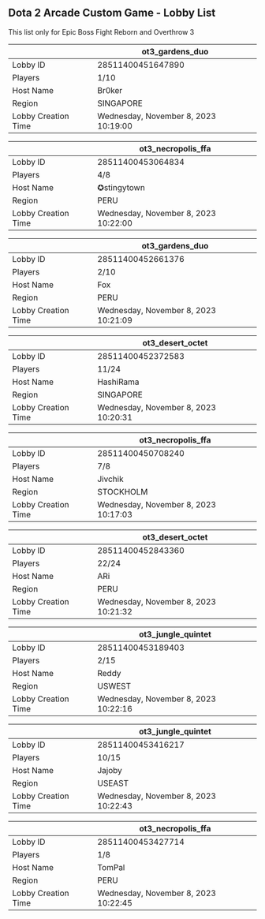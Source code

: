 ## Dota 2 Arcade Custom Game - Lobby List

This list only for Epic Boss Fight Reborn and Overthrow 3

|  | ot3_gardens_duo |
| ------ | ------ |
| Lobby ID | 28511400451647890 |
| Players | 1/10 |
| Host Name | Br0ker |
| Region | SINGAPORE |
| Lobby Creation Time | Wednesday, November 8, 2023 10:19:00 |


|  | ot3_necropolis_ffa |
| ------ | ------ |
| Lobby ID | 28511400453064834 |
| Players | 4/8 |
| Host Name | ✪stingytown |
| Region | PERU |
| Lobby Creation Time | Wednesday, November 8, 2023 10:22:00 |


|  | ot3_gardens_duo |
| ------ | ------ |
| Lobby ID | 28511400452661376 |
| Players | 2/10 |
| Host Name | Fox |
| Region | PERU |
| Lobby Creation Time | Wednesday, November 8, 2023 10:21:09 |


|  | ot3_desert_octet |
| ------ | ------ |
| Lobby ID | 28511400452372583 |
| Players | 11/24 |
| Host Name | HashiRama |
| Region | SINGAPORE |
| Lobby Creation Time | Wednesday, November 8, 2023 10:20:31 |


|  | ot3_necropolis_ffa |
| ------ | ------ |
| Lobby ID | 28511400450708240 |
| Players | 7/8 |
| Host Name | Jivchik |
| Region | STOCKHOLM |
| Lobby Creation Time | Wednesday, November 8, 2023 10:17:03 |


|  | ot3_desert_octet |
| ------ | ------ |
| Lobby ID | 28511400452843360 |
| Players | 22/24 |
| Host Name | ARi |
| Region | PERU |
| Lobby Creation Time | Wednesday, November 8, 2023 10:21:32 |


|  | ot3_jungle_quintet |
| ------ | ------ |
| Lobby ID | 28511400453189403 |
| Players | 2/15 |
| Host Name | Reddy |
| Region | USWEST |
| Lobby Creation Time | Wednesday, November 8, 2023 10:22:16 |


|  | ot3_jungle_quintet |
| ------ | ------ |
| Lobby ID | 28511400453416217 |
| Players | 10/15 |
| Host Name | Jajoby |
| Region | USEAST |
| Lobby Creation Time | Wednesday, November 8, 2023 10:22:43 |


|  | ot3_necropolis_ffa |
| ------ | ------ |
| Lobby ID | 28511400453427714 |
| Players | 1/8 |
| Host Name | TomPal |
| Region | PERU |
| Lobby Creation Time | Wednesday, November 8, 2023 10:22:45 |


